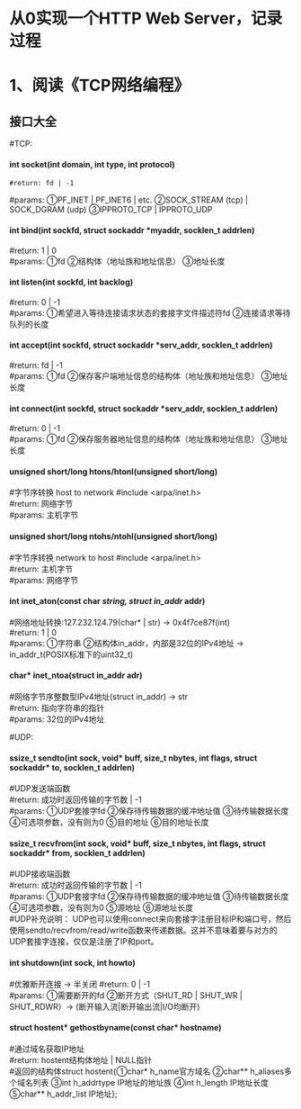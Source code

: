 # 从0实现一个HTTP Web Server，记录过程


# 1、阅读《TCP网络编程》
## 接口大全

#TCP:  
#### int socket(int domain, int type, int protocol)    
    #return: fd | -1    
#params: ①PF_INET | PF_INET6 | etc. ②SOCK_STREAM (tcp) | SOCK_DGRAM (udp)  ③IPPROTO_TCP | IPPROTO_UDP
#### int bind(int sockfd, struct sockaddr *myaddr, socklen_t addrlen)    
#return: 1 | 0    
#params: ①fd  ②结构体（地址族和地址信息） ③地址长度
#### int listen(int sockfd, int backlog)    
#return: 0 | -1    
#params: ①希望进入等待连接请求状态的套接字文件描述符fd  ②连接请求等待队列的长度
#### int accept(int sockfd, struct sockaddr *serv_addr, socklen_t addrlen)    
#return: fd | -1    
#params: ①fd ②保存客户端地址信息的结构体（地址族和地址信息） ③地址长度
#### int connect(int sockfd, struct sockaddr *serv_addr, socklen_t addrlen)    
#return: 0 | -1    
#params: ①fd ②保存服务器地址信息的结构体（地址族和地址信息） ③地址长度

#### unsigned short/long htons/htonl(unsigned short/long)   
#字节序转换 host to network  #include <arpa/inet.h>  
#return: 网络字节   
#params: 主机字节
#### unsigned short/long ntohs/ntohl(unsigned short/long)   
#字节序转换 network to host  #include <arpa/inet.h>  
#return: 主机字节   
#params: 网络字节

#### int inet_aton(const char *string, struct in_addr* addr)    
#网络地址转换:127.232.124.79(char* | str) -> 0x4f7ce87f(int)  
#return: 1 | 0    
#params: ①字符串 ②结构体in_addr，内部是32位的IPv4地址 -> in_addr_t(POSIX标准下的uint32_t)
#### char* inet_ntoa(struct in_addr adr)
#网络字节序整数型IPv4地址(struct in_addr) -> str  
#return: 指向字符串的指针    
#params: 32位的IPv4地址

#UDP:  
#### ssize_t sendto(int sock, void* buff, size_t nbytes, int flags, struct sockaddr* to, socklen_t addrlen)  
#UDP发送端函数  
#return: 成功时返回传输的字节数 | -1    
#params: ①UDP套接字fd ②保存待传输数据的缓冲地址值 ③待传输数据长度 ④可选项参数，没有则为0 ⑤目的地址 ⑥目的地址长度  
#### ssize_t recvfrom(int sock, void* buff, size_t nbytes, int flags, struct sockaddr* from, socklen_t addrlen)  
#UDP接收端函数  
#return: 成功时返回传输的字节数 | -1    
#params: ①UDP套接字fd ②保存待传输数据的缓冲地址值 ③待传输数据长度 ④可选项参数，没有则为0 ⑤源地址 ⑥源地址长度     
#UDP补充说明： UDP也可以使用connect来向套接字注册目标IP和端口号，然后使用sendto/recvfrom/read/write函数来传递数据。这并不意味着要与对方的UDP套接字连接，仅仅是注册了IP和port。  

#### int shutdown(int sock, int howto)  
#优雅断开连接 -> 半关闭
#return: 0 | -1    
#params: ①需要断开的fd ②断开方式（SHUT_RD | SHUT_WR | SHUT_RDWR）-> (断开输入流|断开输出流|I/O均断开)  

#### struct hostent* gethostbyname(const char* hostname)   
#通过域名获取IP地址  
#return: hostent结构体地址 | NULL指针    
#返回的结构体struct hostent{①char* h_name官方域名 ②char** h_aliases多个域名列表 ③int h_addrtype IP地址的地址族 ④int h_length IP地址长度 ⑤char** h_addr_list IP地址};